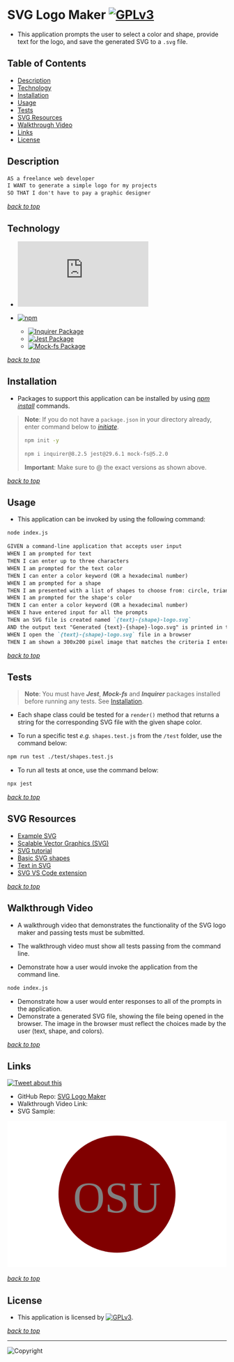 # SVG Logo Maker [![GPLv3](https://img.shields.io/static/v1.svg?label=📃%20License&message=GPL%20v3.0&color=important)](./LICENSE)

* This application prompts the user to select a color and shape, provide text for the logo, and save the generated SVG to a `.svg` file.

## Table of Contents

* [Description](#description)
* [Technology](#technology)
* [Installation](#installation)
* [Usage](#usage)
* [Tests](#tests)
* [SVG Resources](#svg-resources)
* [Walkthrough Video](#walkthrough-video)
* [Links](#links)
* [License](#license)

## Description

```md
AS a freelance web developer
I WANT to generate a simple logo for my projects
SO THAT I don't have to pay a graphic designer
```

[*back to top*](#table-of-contents)

## Technology

* [![Node.js](https://img.shields.io/badge/Node.js®-v20.4.0-blue?logo=node.js)](https://nodejs.org/en)

* [![npm](https://img.shields.io/badge/npm-v9.7.2-blue?logo=npm)](https://docs.npmjs.com/cli/v9/)
  * [![Inquirer Package](https://img.shields.io/badge/Inquirer-8.2.5-green?logo=npm)](https://www.npmjs.com/package/inquirer)
  * [![Jest Package](https://img.shields.io/badge/Jest-29.6.1-green?logo=npm)](https://www.npmjs.com/package/jest)
  * [![Mock-fs Package](https://img.shields.io/badge/Mock--fs-5.2.0-green?logo=npm)](https://www.npmjs.com/package/mock-fs)

[*back to top*](#table-of-contents)

## Installation

* Packages to support this application can be installed by using [*npm install*](https://docs.npmjs.com/cli/v9/commands/npm-install) commands.

> **Note**: If you do not have a `package.json` in your directory already, enter command below to [*initiate*](https://docs.npmjs.com/cli/v9/commands/npm-init).
>
>```bash
>npm init -y
>```
>
>```bash
>npm i inquirer@8.2.5 jest@29.6.1 mock-fs@5.2.0
>```
>
> **Important**: Make sure to @ the exact versions as shown above.

[*back to top*](#table-of-contents)

## Usage

* This application can be invoked by using the following command:

```bash
node index.js
```

```md
GIVEN a command-line application that accepts user input
WHEN I am prompted for text
THEN I can enter up to three characters
WHEN I am prompted for the text color
THEN I can enter a color keyword (OR a hexadecimal number)
WHEN I am prompted for a shape
THEN I am presented with a list of shapes to choose from: circle, triangle, and square
WHEN I am prompted for the shape's color
THEN I can enter a color keyword (OR a hexadecimal number)
WHEN I have entered input for all the prompts
THEN an SVG file is created named `{text}-{shape}-logo.svg`
AND the output text "Generated {text}-{shape}-logo.svg" is printed in the command line
WHEN I open the `{text}-{shape}-logo.svg` file in a browser
THEN I am shown a 300x200 pixel image that matches the criteria I entered
```

[*back to top*](#table-of-contents)

## Tests

> **Note**: You must have ***Jest***, ***Mock-fs*** and ***Inquirer*** packages installed before running any tests. See [Installation](#installation).

* Each shape class could be tested for a `render()` method that returns a string for the corresponding SVG file with the given shape color.

* To run a specific test *e.g.* `shapes.test.js` from the `/test` folder, use the command below:

```bash
npm run test ./test/shapes.test.js
```

* To run all tests at once, use the command below:

```bash
npx jest
```

[*back to top*](#table-of-contents)

## SVG Resources

* [Example SVG](https://static.fullstack-bootcamp.com/fullstack-ground/module-10/circle.svg)
* [Scalable Vector Graphics (SVG)](https://en.wikipedia.org/wiki/Scalable_Vector_Graphics)
* [SVG tutorial](https://developer.mozilla.org/en-US/docs/Web/SVG/Tutorial)
* [Basic SVG shapes](https://developer.mozilla.org/en-US/docs/Web/SVG/Tutorial/Basic_Shapes)
* [Text in SVG](https://developer.mozilla.org/en-US/docs/Web/SVG/Tutorial/Texts)
* [SVG VS Code extension](https://marketplace.visualstudio.com/items?itemName=jock.svg)

[*back to top*](#table-of-contents)

## Walkthrough Video

* A walkthrough video that demonstrates the functionality of the SVG logo maker and passing tests must be submitted.
  <!-- * [![Walkthrough-Video](./Images/svg-logo-maker.gif)](https://drive.google.com/file/WALKTHROUGH-VIDEO-FOR-SVG-LOGO-MAKER) -->

* The walkthrough video must show all tests passing from the command line.

* Demonstrate how a user would invoke the application from the command line.

```bash
node index.js
```

* Demonstrate how a user would enter responses to all of the prompts in the application.
* Demonstrate a generated SVG file, showing the file being opened in the browser. The image in the browser must reflect the choices made by the user (text, shape, and colors).

[*back to top*](#table-of-contents)

## Links

[![Tweet about this](https://img.shields.io/static/v1.svg?label=Tweet%20about%20this&message=🎵&color=blue&logo=twitter&style=social)](https://twitter.com/intent/tweet?text=Checkout%20this%20simple%20SVG%20Logo%20Maker%20by%20@Ronin1702.%20%20For%20more%20info%2C%20visit%20https://github.com/Ronin1702/SVG-Logo-Maker)

* GitHub Repo: [SVG Logo Maker](https://github.com/Ronin1702/SVG-Logo-Maker)
* Walkthrough Video Link:
* SVG Sample:

![Grey OSU Text in maroon circle shape](./examples/OSU-Circle-logo.svg)

[*back to top*](#table-of-contents)

## License

* This application is licensed by [![GPLv3](https://img.shields.io/static/v1.svg?label=📃%20License&message=GPL%20v3.0&color=important)](./LICENSE).

[*back to top*](#table-of-contents)

---
![Copyright](https://img.shields.io/static/v1.svg?label=SVG%20Logo%20Maker%20©️%20&message=%202023%20Kai%20Chen&labelColor=informational&color=033450)

